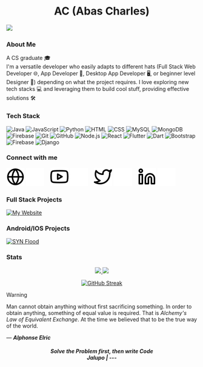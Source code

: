 <h1 align="center">AC (Abas Charles) </h1>


![](https://komarev.com/ghpvc/?username=abas-charles&color=yellow)

### About Me
A CS graduate 🎓
<br/>
I'm a versatile developer who easily adapts to different hats (Full Stack Web Developer 🌐, App Developer 🤖, Desktop App Developer 🖥️, or beginner level Designer 🎨) depending on what the project requires. I love exploring new tech stacks 💻 and leveraging them to build cool stuff, providing effective solutions 🛠️

### Tech Stack

![Java](https://img.shields.io/badge/-Java-000?&logo=Java&logoColor=007396) 
![JavaScript](https://img.shields.io/badge/-JavaScript-000?&logo=JavaScript) 
![Python](https://img.shields.io/badge/-Python-000?&logo=Python) 
![HTML](https://img.shields.io/badge/-HTML-000?&logo=HTML5) 
![CSS](https://img.shields.io/badge/-CSS-000?&logo=CSS3) 
![MySQL](https://img.shields.io/badge/-MySQL-000?&logo=MySQL) 
![MongoDB](https://img.shields.io/badge/-MongoDB-000?&logo=MongoDB&logoColor=47A248)
![Firebase](https://img.shields.io/badge/-Firebase-000?&logo=Firebase&logoColor=FFCA28)
![Git](https://img.shields.io/badge/-Git-000?&logo=Git) 
![GitHub](https://img.shields.io/badge/-GitHub-000?&logo=GitHub) 
![Node.js](https://img.shields.io/badge/-Node.js-000?&logo=node.js) 
![React](https://img.shields.io/badge/-React-000?&logo=React) 
![Flutter](https://img.shields.io/badge/-Flutter-000?&logo=Flutter) 
![Dart](https://img.shields.io/badge/-Dart-000?&logo=Dart) 
![Bootstrap](https://img.shields.io/badge/-Bootstrap-000?&logo=Bootstrap) 
![Firebase](https://img.shields.io/badge/-Firebase-000?&logo=Firebase)
![Django](https://img.shields.io/badge/-Django-000?&logo=Django&logoColor=092E20)


### Connect with me

[![website](./img/globe-light.svg)](http://abascharles.me/index.html#gh-light-mode-only)
[![website](./img/globe-dark.svg)](http://abascharles.me/index.html#gh-dark-mode-only)
&nbsp;&nbsp;
[![website](./img/youtube-light.svg)](https://youtube.com/#gh-light-mode-only)
[![website](./img/youtube-dark.svg)](https://youtube.com/#gh-dark-mode-only)
&nbsp;&nbsp;
[![website](./img/twitter-light.svg)](https://x.com/1aravas#gh-light-mode-only)
[![website](./img/twitter-dark.svg)](https://x.com/1aravas#gh-dark-mode-only)
&nbsp;&nbsp;
[![website](./img/linkedin-light.svg)](https://linkedin.com/in/abas-charles-91821b282#gh-light-mode-only)
[![website](./img/linkedin-dark.svg)](https://linkedin.com/in/abas-charles-91821b282#gh-dark-mode-only)

### Full Stack Projects

[![My Website](https://img.shields.io/badge/-🧬%20My%20Portfolio-000)](http://abascharles.me)


### Android/IOS Projects

[![SYN Flood](https://img.shields.io/badge/-🌊%20%20Jalupo-000)](https://github.com/abascharles/SYN-Flood)


### Stats
<p align="center">
  <a href="http://www.github.com/abascharles">
    <img height="137px" src="https://github-readme-stats.vercel.app/api?username=abascharles&hide_title=true&hide_border=true&show_icons=true&include_all_commits=true&count_private=true&line_height=21&text_color=000&icon_color=000&bg_color=0,ea6161,ffc64d,fffc4d,52fa5a&theme=graywhite" />
    <img height="137px" src="https://github-readme-stats.vercel.app/api/top-langs/?username=abascharles&hide=html&hide_title=true&hide_border=true&layout=compact&langs_count=6&exclude_repo=comp426,Redventures-Movie-Quotes&text_color=000&icon_color=fff&bg_color=0,52fa5a,4dfcff,c64dff&theme=graywhite" />
  </a>
</p>

<p align="center">
  <a href="https://git.io/streak-stats">
    <img src="https://streak-stats.demolab.com?user=abascharles&theme=javascript&hide_border=false" alt="GitHub Streak" height="137px" width="350px" />
  </a>
</p>




> [!WARNING]
> Man cannot obtain anything without first sacrificing something. In order to
> obtain anything, something of equal value is required. That is
> _Alchemy's Law of Equivalent Exchange_. At the time we believed that to be
> the true way of the world.
>
> ― ***Alphonse Elric***

<h5 align="center">
    Solve the Problem first, then write Code
    <br>
Jalupo | ---
</h5>
